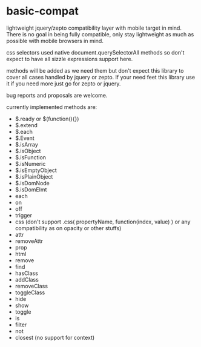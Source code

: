 basic-compat
============

lightweight jquery/zepto compatibility layer with mobile target in mind. There is no goal in being fully compatible, only stay lightweight as much as possible with mobile browsers in mind.

css selectors used native document.querySelectorAll methods so don't expect to have all sizzle expressions support here.

methods will be added as we need them but don't expect this library to cover all cases handled by jquery or zepto. If your need feet this library use it if you need more just go for zepto or jquery.

bug reports and proposals are welcome.

currently implemented methods are:

 - $.ready or $(function(){})
 - $.extend
 - $.each
 - $.Event
 - $.isArray
 - $.isObject
 - $.isFunction
 - $.isNumeric
 - $.isEmptyObject
 - $.isPlainObject
 - $.isDomNode
 - $.isDomElmt
 - each
 - on
 - off
 - trigger
 - css (don't support .css( propertyName, function(index, value) ) or any compatibility as on opacity or other stuffs)
 - attr
 - removeAttr
 - prop
 - html
 - remove
 - find
 - hasClass
 - addClass
 - removeClass
 - toggleClass
 - hide
 - show
 - toggle
 - is
 - filter
 - not
 - closest (no support for context)
 
